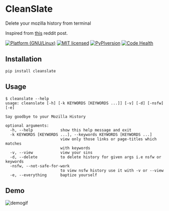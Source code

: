 # CleanSlate
Delete your mozilla history from terminal

Inspired from [this](https://www.reddit.com/r/linux/comments/54prcv/i_made_a_simple_bash_script_that_deletes_only/) reddit post.

[![Platform (GNU/Linux)](https://img.shields.io/badge/platform-GNU/Linux-blue.svg?style=flat-square)](http://www.kernel.org)
[![MIT licensed](https://img.shields.io/badge/license-MIT-blue.svg)](https://raw.githubusercontent.com/zuck007/CleanSlate/master/LICENSE)
[![PyPIversion](https://badge.fury.io/py/cleanslate.svg)](https://badge.fury.io/py/cleanslate)
[![Code Health](https://landscape.io/github/zuck007/CleanSlate/master/landscape.svg?style=flat)](https://landscape.io/github/zuck007/CleanSlate/master)

## Installation
```
pip install cleanslate
```
## Usage
```
$ cleanslate --help
usage: cleanslate [-h] [-k KEYWORDS [KEYWORDS ...]] [-v] [-d] [-nsfw] [-e]

Say goodbye to your Mozilla History

optional arguments:
  -h, --help            show this help message and exit
  -k KEYWORDS [KEYWORDS ...], --keywords KEYWORDS [KEYWORDS ...]
                        view only those links or page-titles which matches
                        with keywords
  -v, --view            view your sins
  -d, --delete          to delete history for given args i.e nsfw or keywords
  -nsfw, --not-safe-for-work
                        to view nsfw history use it with -v or --view
  -e, --everything      baptize yourself

```
## Demo
![demogif](https://i.imgur.com/THeyqIG.gif)
